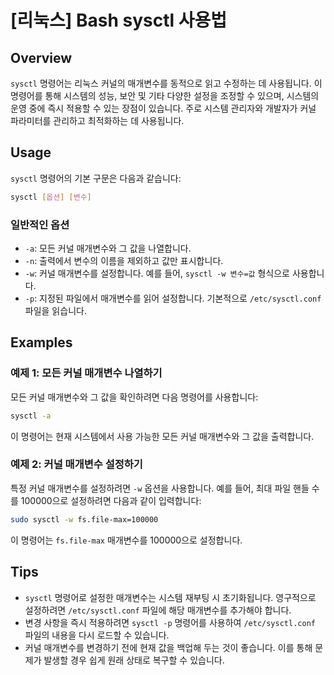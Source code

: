 # [리눅스] Bash sysctl 사용법

## Overview
`sysctl` 명령어는 리눅스 커널의 매개변수를 동적으로 읽고 수정하는 데 사용됩니다. 이 명령어를 통해 시스템의 성능, 보안 및 기타 다양한 설정을 조정할 수 있으며, 시스템의 운영 중에 즉시 적용할 수 있는 장점이 있습니다. 주로 시스템 관리자와 개발자가 커널 파라미터를 관리하고 최적화하는 데 사용됩니다.

## Usage
`sysctl` 명령어의 기본 구문은 다음과 같습니다:

```bash
sysctl [옵션] [변수]
```

### 일반적인 옵션
- `-a`: 모든 커널 매개변수와 그 값을 나열합니다.
- `-n`: 출력에서 변수의 이름을 제외하고 값만 표시합니다.
- `-w`: 커널 매개변수를 설정합니다. 예를 들어, `sysctl -w 변수=값` 형식으로 사용합니다.
- `-p`: 지정된 파일에서 매개변수를 읽어 설정합니다. 기본적으로 `/etc/sysctl.conf` 파일을 읽습니다.

## Examples
### 예제 1: 모든 커널 매개변수 나열하기
모든 커널 매개변수와 그 값을 확인하려면 다음 명령어를 사용합니다:

```bash
sysctl -a
```

이 명령어는 현재 시스템에서 사용 가능한 모든 커널 매개변수와 그 값을 출력합니다.

### 예제 2: 커널 매개변수 설정하기
특정 커널 매개변수를 설정하려면 `-w` 옵션을 사용합니다. 예를 들어, 최대 파일 핸들 수를 100000으로 설정하려면 다음과 같이 입력합니다:

```bash
sudo sysctl -w fs.file-max=100000
```

이 명령어는 `fs.file-max` 매개변수를 100000으로 설정합니다.

## Tips
- `sysctl` 명령어로 설정한 매개변수는 시스템 재부팅 시 초기화됩니다. 영구적으로 설정하려면 `/etc/sysctl.conf` 파일에 해당 매개변수를 추가해야 합니다.
- 변경 사항을 즉시 적용하려면 `sysctl -p` 명령어를 사용하여 `/etc/sysctl.conf` 파일의 내용을 다시 로드할 수 있습니다.
- 커널 매개변수를 변경하기 전에 현재 값을 백업해 두는 것이 좋습니다. 이를 통해 문제가 발생할 경우 쉽게 원래 상태로 복구할 수 있습니다.